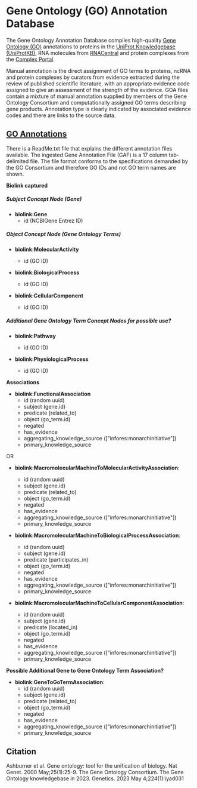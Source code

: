 # Gene Ontology (GO) Annotation Database

The Gene Ontology Annotation Database compiles high-quality [Gene Ontology (GO)](http://www.geneontology.org/) annotations to proteins in the [UniProt Knowledgebase (UniProtKB)](https://www.uniprot.org/), RNA molecules from [RNACentral](http://rnacentral.org/) and protein complexes from the [Complex Portal](https://www.ebi.ac.uk/complexportal/home).

Manual annotation is the direct assignment of GO terms to proteins, ncRNA and protein complexes by curators from evidence extracted during the review of published scientific literature, with an appropriate evidence code assigned to give an assessment of the strength of the evidence.  GOA files contain a mixture of manual annotation supplied by members of the Gene Ontology Consortium and computationally assigned GO terms describing gene products. Annotation type is clearly indicated by associated evidence codes and there are links to the source data.

## [GO Annotations](#go_annotation)

There is a ReadMe.txt file that explains the different annotation files available.  The ingested Gene Annotation File (GAF) is a 17 column tab-delimited file. The file format conforms to the specifications demanded by the GO Consortium and therefore GO IDs and not GO term names are shown.

__**Biolink captured**__

##### Subject Concept Node (Gene)

* **biolink:Gene**
  * id (NCBIGene Entrez ID)

##### Object Concept Node (Gene Ontology Terms)

* **biolink:MolecularActivity**
  * id (GO ID)

* **biolink:BiologicalProcess**
  * id (GO ID)

* **biolink:CellularComponent**
  * id (GO ID)

##### Additional Gene Ontology Term Concept Nodes for possible use?

* **biolink:Pathway**
  * id (GO ID)

* **biolink:PhysiologicalProcess**
  * id (GO ID)

__**Associations**__

* **biolink:FunctionalAssociation**
    * id (random uuid)
    * subject (gene.id)
    * predicate (related_to)
    * object (go_term.id)
    * negated
    * has_evidence
    * aggregating_knowledge_source (["infores:monarchinitiative"])
    * primary_knowledge_source

OR

* **biolink:MacromolecularMachineToMolecularActivityAssociation**:
    * id (random uuid)
    * subject (gene.id)
    * predicate (related_to)
    * object (go_term.id)
    * negated
    * has_evidence
    * aggregating_knowledge_source (["infores:monarchinitiative"])
    * primary_knowledge_source
    
* **biolink:MacromolecularMachineToBiologicalProcessAssociation**:
    * id (random uuid)
    * subject (gene.id)
    * predicate (participates_in)
    * object (go_term.id)
    * negated
    * has_evidence
    * aggregating_knowledge_source (["infores:monarchinitiative"])
    * primary_knowledge_source

* **biolink:MacromolecularMachineToCellularComponentAssociation**:
    * id (random uuid)
    * subject (gene.id)
    * predicate (located_in)
    * object (go_term.id)
    * negated
    * has_evidence
    * aggregating_knowledge_source (["infores:monarchinitiative"])
    * primary_knowledge_source

__**Possible Additional Gene to Gene Ontology Term Association?**__

* **biolink:GeneToGoTermAssociation**:
    * id (random uuid)
    * subject (gene.id)
    * predicate (related_to)
    * object (go_term.id)
    * negated
    * has_evidence
    * aggregating_knowledge_source (["infores:monarchinitiative"])
    * primary_knowledge_source

## Citation

Ashburner et al. Gene ontology: tool for the unification of biology. Nat Genet. 2000 May;25(1):25-9.  The Gene Ontology Consortium. The Gene Ontology knowledgebase in 2023. Genetics. 2023 May 4;224(1):iyad031